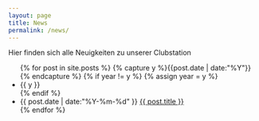 ```yaml
---
layout: page
title: News
permalink: /news/
---
```


Hier finden sich alle Neuigkeiten zu unserer Clubstation

<ul class="listing">
{% for post in site.posts %}
  {% capture y %}{{post.date | date:"%Y"}}{% endcapture %}
  {% if year != y %}
    {% assign year = y %}
    <li class="listing-seperator">{{ y }}</li>
  {% endif %}
  <li class="listing-item">
    <time datetime="{{ post.date | date:"%Y-%m-%d" }}">{{ post.date | date:"%Y-%m-%d" }}</time>
    <a href="{{ post.url }}.html" title="{{ post.title }}">{{ post.title }}</a>
  </li>
{% endfor %}
</ul>
